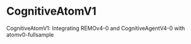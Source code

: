 # CognitiveAtomV1
 CognitiveAtomV1: Integrating REMOv4-0 and CognitiveAgentV4-0 with atomv0-fullsample
